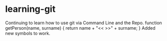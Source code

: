 # learning-git
Continuing to learn how to use git via Command Line and the Repo.
function getPerson(name, surname) {
   return name + "<< >>" + surname; 
}
Added new symbols to work.
